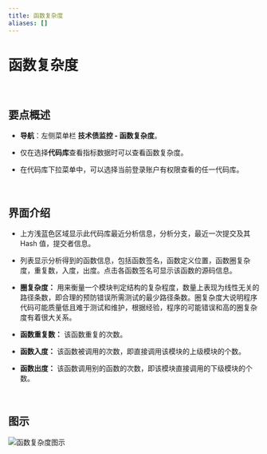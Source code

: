 ```yaml
---
title: 函数复杂度
aliases: []
---
```


# 函数复杂度

<br />

## 要点概述

-   **导航**：左侧菜单栏 **技术债监控 - 函数复杂度**。

-   仅在选择**代码库**查看指标数据时可以查看函数复杂度。

-   在代码库下拉菜单中，可以选择当前登录账户有权限查看的任一代码库。

<br />

## 界面介绍

-   上方浅蓝色区域显示此代码库最近分析信息，分析分支，最近一次提交及其 Hash 值，提交者信息。

-   列表显示分析得到的函数信息，包括函数签名，函数定义位置，函数圈复杂度，重复数，入度，出度。点击各函数签名可显示该函数的源码信息。

-   **圈复杂度：** 用来衡量一个模块判定结构的复杂程度，数量上表现为线性无关的路径条数，即合理的预防错误所需测试的最少路径条数。圈复杂度大说明程序代码可能质量低且难于测试和维护，根据经验，程序的可能错误和高的圈复杂度有着很大关系。

-   **函数重复数：** 该函数重复的次数。

-   **函数入度：** 该函数被调用的次数，即直接调用该模块的上级模块的个数。

-   **函数出度：** 该函数调用别的函数的次数，即该模块直接调用的下级模块的个数。

<br />

## 图示

![函数复杂度图示](https://release-note.oss-cn-hongkong.aliyuncs.com/2022_v2/266_func_complexity_01.png)

<br />
